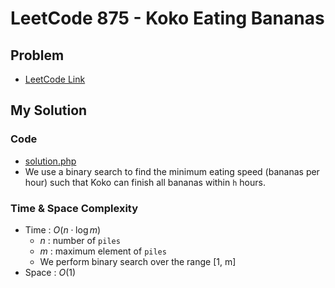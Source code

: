 # LeetCode 875 - Koko Eating Bananas

## Problem  
- [LeetCode Link](https://leetcode.com/problems/koko-eating-bananas/)

## My Solution

### Code
- [solution.php](./solution.php)
- We use a binary search to find the minimum eating speed (bananas per hour)
  such that Koko can finish all bananas within `h` hours.

### Time & Space Complexity
- Time  : $O(n \cdot \log m)$
  - $n$ : number of `piles`
  - $m$ : maximum element of `piles`
  - We perform binary search over the range [1, m]
- Space : $O(1)$
